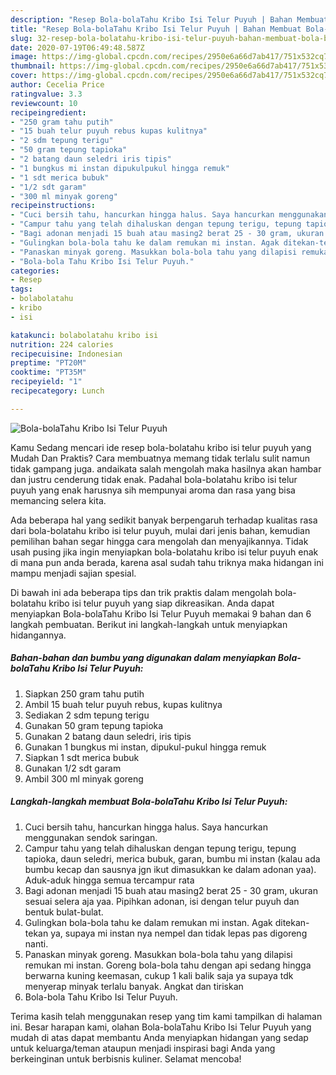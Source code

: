 ```yaml
---
description: "Resep Bola-bolaTahu Kribo Isi Telur Puyuh | Bahan Membuat Bola-bolaTahu Kribo Isi Telur Puyuh Yang Lezat Sekali"
title: "Resep Bola-bolaTahu Kribo Isi Telur Puyuh | Bahan Membuat Bola-bolaTahu Kribo Isi Telur Puyuh Yang Lezat Sekali"
slug: 32-resep-bola-bolatahu-kribo-isi-telur-puyuh-bahan-membuat-bola-bolatahu-kribo-isi-telur-puyuh-yang-lezat-sekali
date: 2020-07-19T06:49:48.587Z
image: https://img-global.cpcdn.com/recipes/2950e6a66d7ab417/751x532cq70/bola-bolatahu-kribo-isi-telur-puyuh-foto-resep-utama.jpg
thumbnail: https://img-global.cpcdn.com/recipes/2950e6a66d7ab417/751x532cq70/bola-bolatahu-kribo-isi-telur-puyuh-foto-resep-utama.jpg
cover: https://img-global.cpcdn.com/recipes/2950e6a66d7ab417/751x532cq70/bola-bolatahu-kribo-isi-telur-puyuh-foto-resep-utama.jpg
author: Cecelia Price
ratingvalue: 3.3
reviewcount: 10
recipeingredient:
- "250 gram tahu putih"
- "15 buah telur puyuh rebus kupas kulitnya"
- "2 sdm tepung terigu"
- "50 gram tepung tapioka"
- "2 batang daun seledri iris tipis"
- "1 bungkus mi instan dipukulpukul hingga remuk"
- "1 sdt merica bubuk"
- "1/2 sdt garam"
- "300 ml minyak goreng"
recipeinstructions:
- "Cuci bersih tahu, hancurkan hingga halus. Saya hancurkan menggunakan sendok saringan."
- "Campur tahu yang telah dihaluskan dengan tepung terigu, tepung tapioka, daun seledri, merica bubuk, garan, bumbu mi instan (kalau ada bumbu kecap dan sausnya jgn ikut dimasukkan ke dalam adonan yaa). Aduk-aduk hingga semua tercampur rata"
- "Bagi adonan menjadi 15 buah atau masing2 berat 25 - 30 gram, ukuran sesuai selera aja yaa. Pipihkan adonan, isi dengan telur puyuh dan bentuk bulat-bulat."
- "Gulingkan bola-bola tahu ke dalam remukan mi instan. Agak ditekan-tekan ya, supaya mi instan nya nempel dan tidak lepas pas digoreng nanti."
- "Panaskan minyak goreng. Masukkan bola-bola tahu yang dilapisi remukan mi instan. Goreng bola-bola tahu dengan api sedang hingga berwarna kuning keemasan, cukup 1 kali balik saja ya supaya tdk menyerap minyak terlalu banyak. Angkat dan tiriskan"
- "Bola-bola Tahu Kribo Isi Telur Puyuh."
categories:
- Resep
tags:
- bolabolatahu
- kribo
- isi

katakunci: bolabolatahu kribo isi 
nutrition: 224 calories
recipecuisine: Indonesian
preptime: "PT20M"
cooktime: "PT35M"
recipeyield: "1"
recipecategory: Lunch

---
```



![Bola-bolaTahu Kribo Isi Telur Puyuh](https://img-global.cpcdn.com/recipes/2950e6a66d7ab417/751x532cq70/bola-bolatahu-kribo-isi-telur-puyuh-foto-resep-utama.jpg)

Kamu Sedang mencari ide resep bola-bolatahu kribo isi telur puyuh yang Mudah Dan Praktis? Cara membuatnya memang tidak terlalu sulit namun tidak gampang juga. andaikata salah mengolah maka hasilnya akan hambar dan justru cenderung tidak enak. Padahal bola-bolatahu kribo isi telur puyuh yang enak harusnya sih mempunyai aroma dan rasa yang bisa memancing selera kita.



Ada beberapa hal yang sedikit banyak berpengaruh terhadap kualitas rasa dari bola-bolatahu kribo isi telur puyuh, mulai dari jenis bahan, kemudian pemilihan bahan segar hingga cara mengolah dan menyajikannya. Tidak usah pusing jika ingin menyiapkan bola-bolatahu kribo isi telur puyuh enak di mana pun anda berada, karena asal sudah tahu triknya maka hidangan ini mampu menjadi sajian spesial.


Di bawah ini ada beberapa tips dan trik praktis dalam mengolah bola-bolatahu kribo isi telur puyuh yang siap dikreasikan. Anda dapat menyiapkan Bola-bolaTahu Kribo Isi Telur Puyuh memakai 9 bahan dan 6 langkah pembuatan. Berikut ini langkah-langkah untuk menyiapkan hidangannya.

<!--inarticleads1-->

##### Bahan-bahan dan bumbu yang digunakan dalam menyiapkan Bola-bolaTahu Kribo Isi Telur Puyuh:

1. Siapkan 250 gram tahu putih
1. Ambil 15 buah telur puyuh rebus, kupas kulitnya
1. Sediakan 2 sdm tepung terigu
1. Gunakan 50 gram tepung tapioka
1. Gunakan 2 batang daun seledri, iris tipis
1. Gunakan 1 bungkus mi instan, dipukul-pukul hingga remuk
1. Siapkan 1 sdt merica bubuk
1. Gunakan 1/2 sdt garam
1. Ambil 300 ml minyak goreng




<!--inarticleads2-->

##### Langkah-langkah membuat Bola-bolaTahu Kribo Isi Telur Puyuh:

1. Cuci bersih tahu, hancurkan hingga halus. Saya hancurkan menggunakan sendok saringan.
1. Campur tahu yang telah dihaluskan dengan tepung terigu, tepung tapioka, daun seledri, merica bubuk, garan, bumbu mi instan (kalau ada bumbu kecap dan sausnya jgn ikut dimasukkan ke dalam adonan yaa). Aduk-aduk hingga semua tercampur rata
1. Bagi adonan menjadi 15 buah atau masing2 berat 25 - 30 gram, ukuran sesuai selera aja yaa. Pipihkan adonan, isi dengan telur puyuh dan bentuk bulat-bulat.
1. Gulingkan bola-bola tahu ke dalam remukan mi instan. Agak ditekan-tekan ya, supaya mi instan nya nempel dan tidak lepas pas digoreng nanti.
1. Panaskan minyak goreng. Masukkan bola-bola tahu yang dilapisi remukan mi instan. Goreng bola-bola tahu dengan api sedang hingga berwarna kuning keemasan, cukup 1 kali balik saja ya supaya tdk menyerap minyak terlalu banyak. Angkat dan tiriskan
1. Bola-bola Tahu Kribo Isi Telur Puyuh.




Terima kasih telah menggunakan resep yang tim kami tampilkan di halaman ini. Besar harapan kami, olahan Bola-bolaTahu Kribo Isi Telur Puyuh yang mudah di atas dapat membantu Anda menyiapkan hidangan yang sedap untuk keluarga/teman ataupun menjadi inspirasi bagi Anda yang berkeinginan untuk berbisnis kuliner. Selamat mencoba!
